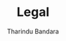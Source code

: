 ---
is_programmatic_layout_7: true
draft: false
title: "Legal"
snippet: "Legal"
image:
  src: /images/pseo/legal.jpg
  alt: "Legal project management, project template, project management, team collaboration, productivity, task management"
publishDate: 2024-12-30
category: ""
author: "Tharindu Bandara"
tags:
  - "Teamplates"
  - "ProjectManagement"
  - "Team"
  - "Collaboration"
useCase: "Legal project management"
labels: ["Mediation","Document Review","Legal Research","Depositions","Court Filings","Open","Closed","Contracts"]
phases: ["Close","Define","Plan","Deliver" ]
tasks: ["Privacy and Data Protection","Regulatory Filings","Litigation and Dispute Resolution","Contract Management","Contract Renewals and Expirations","Compliance Checks","Legal Research","Intellectual Property Management" ]
description: "The Legal project template is a specialized framework meticulously designed to facilitate organized and efficient management of legal projects and matters. It is essential for businesses, legal departments, and law firms involved in legal activities, making it applicable to a wide range of industries and organizations."
related: ["security-assessment","education","financial-planning","nonprofit"]
---